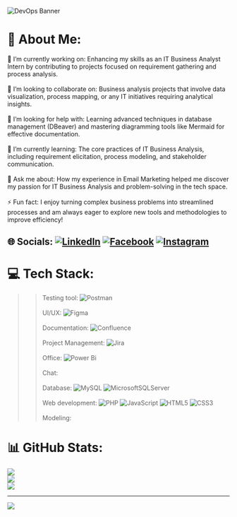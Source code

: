 ![DevOps Banner](https://cdn.hashnode.com/res/hashnode/image/upload/v1689486594104/0883007c-df25-4d04-90f9-16a033cece42.gif)
# 💫 About Me:
🎯 I’m currently working on: Enhancing my skills as an IT Business Analyst Intern by contributing to projects focused on requirement gathering and process analysis.<br><br>🤝 I’m looking to collaborate on: Business analysis projects that involve data visualization, process mapping, or any IT initiatives requiring analytical insights.<br><br>🙏 I’m looking for help with: Learning advanced techniques in database management (DBeaver) and mastering diagramming tools like Mermaid for effective documentation.<br><br>🌱 I’m currently learning: The core practices of IT Business Analysis, including requirement elicitation, process modeling, and stakeholder communication.<br><br>💬 Ask me about: How my experience in Email Marketing helped me discover my passion for IT Business Analysis and problem-solving in the tech space.<br><br>⚡ Fun fact: I enjoy turning complex business problems into streamlined processes and am always eager to explore new tools and methodologies to improve efficiency!


## 🌐 Socials: [![LinkedIn](https://img.shields.io/badge/LinkedIn-%230077B5.svg?logo=linkedin&logoColor=white)](https://www.linkedin.com/in/truongtanlocbf/) [![Facebook](https://img.shields.io/badge/Facebook-%231877F2.svg?logo=Facebook&logoColor=white)](https://www.facebook.com/truongtanlocbf) [![Instagram](https://img.shields.io/badge/Instagram-%23E4405F.svg?logo=Instagram&logoColor=white)](https://www.instagram.com/locdubit/)

# 💻 Tech Stack:
>>Testing tool: ![Postman](https://img.shields.io/badge/Postman-FF6C37?style=for-the-badge&logo=postman&logoColor=white) <br/><br/>
>>UI/UX: ![Figma](https://img.shields.io/badge/figma-%23F24E1E.svg?style=for-the-badge&logo=figma&logoColor=white) <br/><br/>
>>Documentation: ![Confluence](https://img.shields.io/badge/confluence-%23172BF4.svg?style=for-the-badge&logo=confluence&logoColor=white)  <br/><br/>
>>Project Management: ![Jira](https://img.shields.io/badge/jira-%230A0FFF.svg?style=for-the-badge&logo=jira&logoColor=white) <br/><br/>
>>Office:  ![Power Bi](https://img.shields.io/badge/power_bi-F2C811?style=for-the-badge&logo=powerbi&logoColor=black)<br/><br/>
>>Chat: <br/><br/>
>>Database: ![MySQL](https://img.shields.io/badge/mysql-4479A1.svg?style=for-the-badge&logo=mysql&logoColor=white) ![MicrosoftSQLServer](https://img.shields.io/badge/Microsoft%20SQL%20Server-CC2927?style=for-the-badge&logo=microsoft%20sql%20server&logoColor=white)<br/><br/>
>>Web development: ![PHP](https://img.shields.io/badge/php-%23777BB4.svg?style=for-the-badge&logo=php&logoColor=white) ![JavaScript](https://img.shields.io/badge/javascript-%23323330.svg?style=for-the-badge&logo=javascript&logoColor=%23F7DF1E) ![HTML5](https://img.shields.io/badge/html5-%23E34F26.svg?style=for-the-badge&logo=html5&logoColor=white) ![CSS3](https://img.shields.io/badge/css3-%231572B6.svg?style=for-the-badge&logo=css3&logoColor=white)  <br/><br/>
>>Modeling:  
# 📊 GitHub Stats:
![](https://github-readme-stats.vercel.app/api?username=LukeTruongITBA&theme=moltack&hide_border=false&include_all_commits=false&count_private=false)<br/>
![](https://github-readme-streak-stats.herokuapp.com/?user=LukeTruongITBA&theme=moltack&hide_border=false)<br/>
![](https://github-readme-stats.vercel.app/api/top-langs/?username=LukeTruongITBA&theme=moltack&hide_border=false&include_all_commits=false&count_private=false&layout=compact)

---
[![](https://visitcount.itsvg.in/api?id=LukeTruongITBA&icon=0&color=0)](https://visitcount.itsvg.in)

<!-- Proudly created with GPRM ( https://gprm.itsvg.in ) -->

